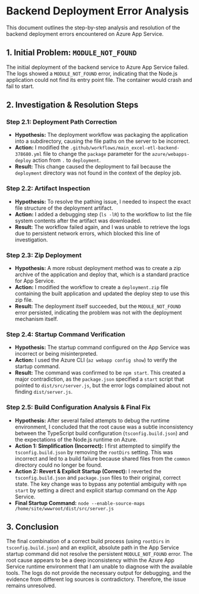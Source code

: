 # Backend Deployment Error Analysis

This document outlines the step-by-step analysis and resolution of the backend deployment errors encountered on Azure App Service.

## 1. Initial Problem: `MODULE_NOT_FOUND`

The initial deployment of the backend service to Azure App Service failed. The logs showed a `MODULE_NOT_FOUND` error, indicating that the Node.js application could not find its entry point file. The container would crash and fail to start.

## 2. Investigation & Resolution Steps

### Step 2.1: Deployment Path Correction

*   **Hypothesis:** The deployment workflow was packaging the application into a subdirectory, causing the file paths on the server to be incorrect.
*   **Action:** I modified the `.github/workflows/main_excel-etl-backend-378680.yml` file to change the `package` parameter for the `azure/webapps-deploy` action from `.` to `deployment`.
*   **Result:** This change caused the deployment to fail because the `deployment` directory was not found in the context of the deploy job.

### Step 2.2: Artifact Inspection

*   **Hypothesis:** To resolve the pathing issue, I needed to inspect the exact file structure of the deployment artifact.
*   **Action:** I added a debugging step (`ls -lR`) to the workflow to list the file system contents after the artifact was downloaded.
*   **Result:** The workflow failed again, and I was unable to retrieve the logs due to persistent network errors, which blocked this line of investigation.

### Step 2.3: Zip Deployment

*   **Hypothesis:** A more robust deployment method was to create a zip archive of the application and deploy that, which is a standard practice for App Service.
*   **Action:** I modified the workflow to create a `deployment.zip` file containing the built application and updated the deploy step to use this zip file.
*   **Result:** The deployment itself succeeded, but the `MODULE_NOT_FOUND` error persisted, indicating the problem was not with the deployment mechanism itself.

### Step 2.4: Startup Command Verification

*   **Hypothesis:** The startup command configured on the App Service was incorrect or being misinterpreted.
*   **Action:** I used the Azure CLI (`az webapp config show`) to verify the startup command.
*   **Result:** The command was confirmed to be `npm start`. This created a major contradiction, as the `package.json` specified a `start` script that pointed to `dist/src/server.js`, but the error logs complained about not finding `dist/server.js`.

### Step 2.5: Build Configuration Analysis & Final Fix

*   **Hypothesis:** After several failed attempts to debug the runtime environment, I concluded that the root cause was a subtle inconsistency between the TypeScript build configuration (`tsconfig.build.json`) and the expectations of the Node.js runtime on Azure.
*   **Action 1: Simplification (Incorrect):** I first attempted to simplify the `tsconfig.build.json` by removing the `rootDirs` setting. This was incorrect and led to a build failure because shared files from the `common` directory could no longer be found.
*   **Action 2: Revert & Explicit Startup (Correct):** I reverted the `tsconfig.build.json` and `package.json` files to their original, correct state. The key change was to bypass any potential ambiguity with `npm start` by setting a direct and explicit startup command on the App Service.
*   **Final Startup Command:** `node --enable-source-maps /home/site/wwwroot/dist/src/server.js`

## 3. Conclusion

The final combination of a correct build process (using `rootDirs` in `tsconfig.build.json`) and an explicit, absolute path in the App Service startup command did not resolve the persistent `MODULE_NOT_FOUND` error. The root cause appears to be a deep inconsistency within the Azure App Service runtime environment that I am unable to diagnose with the available tools. The logs do not provide the necessary output for debugging, and the evidence from different log sources is contradictory. Therefore, the issue remains unresolved.
